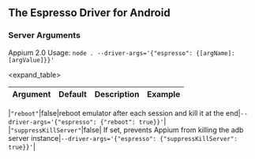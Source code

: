## The Espresso Driver for Android

### Server Arguments

Appium 2.0 Usage: `node . --driver-args='{"espresso": {[argName]: [argValue]}}'`

<expand_table>

|Argument|Default|Description|Example|
|----|-------|-----------|-------|

|`"reboot"`|false|reboot emulator after each session and kill it at the end|`--driver-args='{"espresso": {"reboot": true}}'`|
|`"suppressKillServer"`|false| If set, prevents Appium from killing the adb server instance|`--driver-args='{"espresso": {"suppressKillServer": true}}'`|